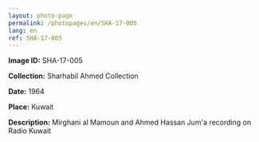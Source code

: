 ```yaml
---
layout: photo-page
permalink: /photopages/en/SHA-17-005
lang: en
ref: SHA-17-005
---
```


**Image ID:** SHA-17-005

**Collection:** Sharhabil Ahmed Collection

**Date:** 1964

**Place:** Kuwait

**Description:** Mirghani al Mamoun and Ahmed Hassan Jum'a recording on Radio Kuwait
